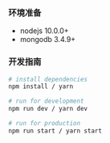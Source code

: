 ### 环境准备

- nodejs 10.0.0+
- mongodb 3.4.9+

### 开发指南

``` bash
# install dependencies
npm install / yarn

# run for development
npm run dev / yarn dev

# run for production
npm run start / yarn start
```
